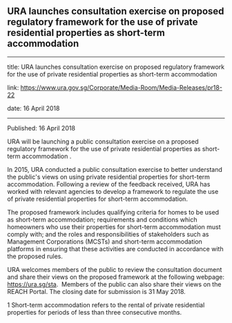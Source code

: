 ## URA launches consultation exercise on proposed regulatory framework for the use of private residential properties as short-term accommodation
---
title: URA launches consultation exercise on proposed regulatory framework for the use of private residential properties as short-term accommodation

link: https://www.ura.gov.sg/Corporate/Media-Room/Media-Releases/pr18-22

date: 16 April 2018

---

Published: 16 April 2018

URA will be launching a public consultation exercise on a proposed regulatory framework for the use of private residential properties as short-term accommodation .   
  
In 2015, URA conducted a public consultation exercise to better understand the public's views on using private residential properties for short-term accommodation. Following a review of the feedback received, URA has worked with relevant agencies to develop a framework to regulate the use of private residential properties for short-term accommodation.   
  
The proposed framework includes qualifying criteria for homes to be used as short-term accommodation; requirements and conditions which homeowners who use their properties for short-term accommodation must comply with; and the roles and responsibilities of stakeholders such as Management Corporations (MCSTs) and short-term accommodation platforms in ensuring that these activities are conducted in accordance with the proposed rules.  
  
URA welcomes members of the public to review the consultation document and share their views on the proposed framework at the following webpage: https://ura.sg/sta.  Members of the public can also share their views on the REACH Portal. The closing date for submission is 31 May 2018.

1 Short-term accommodation refers to the rental of private residential properties for periods of less than three consecutive months.